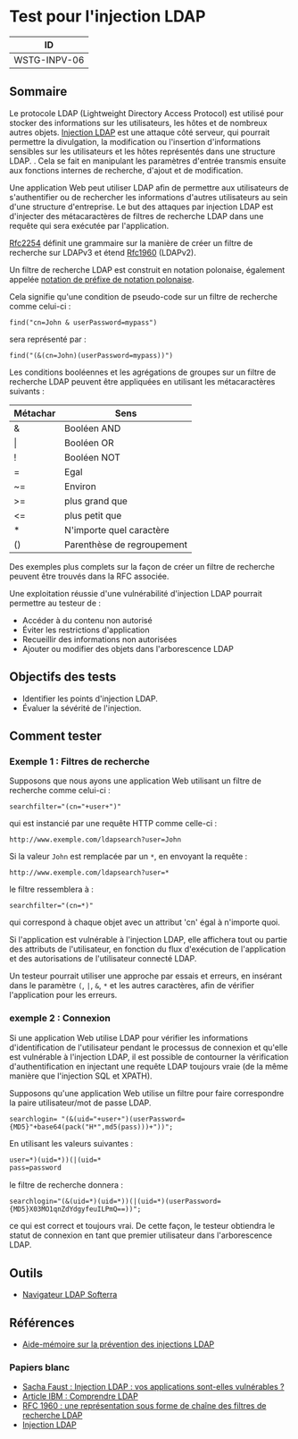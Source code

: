 # Test pour l'injection LDAP

|ID          |
|------------|
|WSTG-INPV-06|

## Sommaire

Le protocole LDAP (Lightweight Directory Access Protocol) est utilisé pour stocker des informations sur les utilisateurs, les hôtes et de nombreux autres objets. [Injection LDAP](https://wiki.owasp.org/index.php/LDAP_injection) est une attaque côté serveur, qui pourrait permettre la divulgation, la modification ou l'insertion d'informations sensibles sur les utilisateurs et les hôtes représentés dans une structure LDAP. . Cela se fait en manipulant les paramètres d'entrée transmis ensuite aux fonctions internes de recherche, d'ajout et de modification.

Une application Web peut utiliser LDAP afin de permettre aux utilisateurs de s'authentifier ou de rechercher les informations d'autres utilisateurs au sein d'une structure d'entreprise. Le but des attaques par injection LDAP est d'injecter des métacaractères de filtres de recherche LDAP dans une requête qui sera exécutée par l'application.

[Rfc2254](https://www.ietf.org/rfc/rfc2254.txt) définit une grammaire sur la manière de créer un filtre de recherche sur LDAPv3 et étend [Rfc1960](https://www.ietf.org/rfc/rfc1960.txt) (LDAPv2).

Un filtre de recherche LDAP est construit en notation polonaise, également appelée [notation de préfixe de notation polonaise](https://en.wikipedia.org/wiki/Polish_notation).

Cela signifie qu'une condition de pseudo-code sur un filtre de recherche comme celui-ci :

`find("cn=John & userPassword=mypass")`

sera représenté par :

`find("(&(cn=John)(userPassword=mypass))")`

Les conditions booléennes et les agrégations de groupes sur un filtre de recherche LDAP peuvent être appliquées en utilisant les métacaractères suivants :

| Métachar |  Sens                 |
|----------|-----------------------|
| &        |  Booléen AND          |
| \|       |  Booléen OR           |
| !        |  Booléen NOT          |
| =        |  Egal                 |
| ~=       |  Environ              |
| >=       |  plus grand que       |
| <=       |  plus petit que       |
| *        |  N'importe quel caractère |
| ()       |  Parenthèse de regroupement |

Des exemples plus complets sur la façon de créer un filtre de recherche peuvent être trouvés dans la RFC associée.

Une exploitation réussie d'une vulnérabilité d'injection LDAP pourrait permettre au testeur de :

- Accéder à du contenu non autorisé
- Éviter les restrictions d'application
- Recueillir des informations non autorisées
- Ajouter ou modifier des objets dans l'arborescence LDAP

## Objectifs des tests

- Identifier les points d'injection LDAP.
- Évaluer la sévérité de l'injection.

## Comment tester

### Exemple 1 : Filtres de recherche

Supposons que nous ayons une application Web utilisant un filtre de recherche comme celui-ci :

`searchfilter="(cn="+user+")"`

qui est instancié par une requête HTTP comme celle-ci :

`http://www.exemple.com/ldapsearch?user=John`

Si la valeur `John` est remplacée par un `*`, en envoyant la requête :

`http://www.exemple.com/ldapsearch?user=*`

le filtre ressemblera à :

`searchfilter="(cn=*)"`

qui correspond à chaque objet avec un attribut 'cn' égal à n'importe quoi.

Si l'application est vulnérable à l'injection LDAP, elle affichera tout ou partie des attributs de l'utilisateur, en fonction du flux d'exécution de l'application et des autorisations de l'utilisateur connecté LDAP.

Un testeur pourrait utiliser une approche par essais et erreurs, en insérant dans le paramètre `(`, `|`, `&`, `*` et les autres caractères, afin de vérifier l'application pour les erreurs.

### exemple 2 : Connexion

Si une application Web utilise LDAP pour vérifier les informations d'identification de l'utilisateur pendant le processus de connexion et qu'elle est vulnérable à l'injection LDAP, il est possible de contourner la vérification d'authentification en injectant une requête LDAP toujours vraie (de la même manière que l'injection SQL et XPATH).

Supposons qu'une application Web utilise un filtre pour faire correspondre la paire utilisateur/mot de passe LDAP.

`searchlogin= "(&(uid="+user+")(userPassword={MD5}"+base64(pack("H*",md5(pass)))+"))";`

En utilisant les valeurs suivantes :

```txt
user=*)(uid=*))(|(uid=*
pass=password
```

le filtre de recherche donnera :

`searchlogin="(&(uid=*)(uid=*))(|(uid=*)(userPassword={MD5}X03MO1qnZdYdgyfeuILPmQ==))";`

ce qui est correct et toujours vrai. De cette façon, le testeur obtiendra le statut de connexion en tant que premier utilisateur dans l'arborescence LDAP.

## Outils

- [Navigateur LDAP Softerra](https://www.ldapadministrator.com)

## Références

- [Aide-mémoire sur la prévention des injections LDAP](https://cheatsheetseries.owasp.org/cheatsheets/LDAP_Injection_Prevention_Cheat_Sheet.html)

### Papiers blanc

- [Sacha Faust : Injection LDAP : vos applications sont-elles vulnérables ?](http://www.networkdls.com/articles/ldapinjection.pdf)
- [Article IBM : Comprendre LDAP](https://www.redbooks.ibm.com/redbooks/pdfs/sg244986.pdf)
- [RFC 1960 : une représentation sous forme de chaîne des filtres de recherche LDAP](https://www.ietf.org/rfc/rfc1960.txt)
- [Injection LDAP](https://www.blackhat.com/presentations/bh-europe-08/Alonso-Parada/Whitepaper/bh-eu-08-alonso-parada-WP.pdf)
